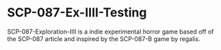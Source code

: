 # SCP-087-Ex-IIII-Testing

SCP-087-Exploration-IIII is a indie experimental horror game based off of the SCP-087 article and inspired by the SCP-087-B game by regalis.
